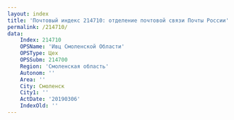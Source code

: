 ```yaml
---
layout: index
title: 'Почтовый индекс 214710: отделение почтовой связи Почты России'
permalink: /214710/
data:
    Index: 214710
    OPSName: 'Ивц Смоленской Области'
    OPSType: Цех
    OPSSubm: 214700
    Region: 'Смоленская область'
    Autonom: ''
    Area: ''
    City: Смоленск
    City1: ''
    ActDate: '20190306'
    IndexOld: ''
---
```

